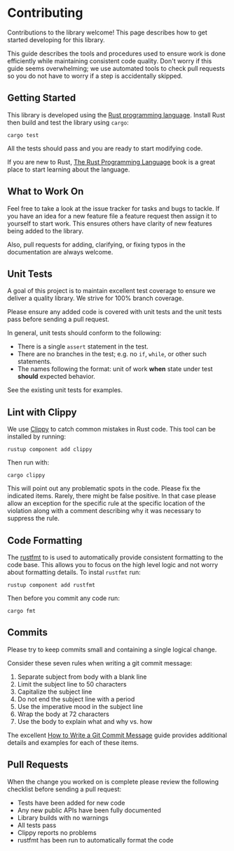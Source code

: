 # Contributing
Contributions to the library welcome! This page describes how to get started
developing for this library.

This guide describes the tools and procedures used to ensure work is done
efficiently while maintaining consistent code quality. Don't worry if this
guide seems overwhelming; we use automated tools to check pull requests
so you do not have to worry if a step is accidentally skipped.


## Getting Started
This library is developed using the [Rust programming language](https://www.rust-lang.org/).
Install Rust then build and test the library using `cargo`:

```
cargo test
```

All the tests should pass and you are ready to start modifying code.

If you are new to Rust, [The Rust Programming Language](https://doc.rust-lang.org/stable/book/)
book is a great place to start learning about the language.


## What to Work On
Feel free to take a look at the issue tracker for tasks and bugs to tackle.
If you have an idea for a new feature file a feature request then assign it
to yourself to start work. This ensures others have clarity of new features
being added to the library.

Also, pull requests for adding, clarifying, or fixing typos in the
documentation are always welcome.


## Unit Tests
A goal of this project is to maintain excellent test coverage to ensure we
deliver a quality library. We strive for 100% branch coverage.

Please ensure any added code is covered with unit tests and the unit tests
pass before sending a pull request.

In general, unit tests should conform to the following:

* There is a single `assert` statement in the test.
* There are no branches in the test; e.g. no `if`, `while`, or other such statements.
* The names following the format: unit of work **when** state under test **should** expected behavior.

See the existing unit tests for examples.


## Lint with Clippy
We use [Clippy](https://github.com/rust-lang/rust-clippy) to catch common
mistakes in Rust code. This tool can be installed by running:

```
rustup component add clippy
```

Then run with:

```
cargo clippy
```

This will point out any problematic spots in the code. Please fix the indicated items.
Rarely, there might be false positive. In that case please allow an exception for the
specific rule at the specific location of the violation along with a comment describing
why it was necessary to suppress the rule.


## Code Formatting
The [rustfmt](https://github.com/rust-lang/rustfmt) to is used to automatically provide
consistent formatting to the code base. This allows you to focus on the high level logic
and not worry about formatting details. To instal `rustfmt` run:

```
rustup component add rustfmt
```

Then before you commit any code run:

```
cargo fmt
```


## Commits
Please try to keep commits small and containing a single logical change.

Consider these seven rules when writing a git commit message:

1. Separate subject from body with a blank line
2. Limit the subject line to 50 characters
3. Capitalize the subject line
4. Do not end the subject line with a period
5. Use the imperative mood in the subject line
6. Wrap the body at 72 characters
7. Use the body to explain what and why vs. how

The excellent [How to Write a Git Commit Message](https://chris.beams.io/posts/git-commit/)
guide provides additional details and examples for each of these items.


## Pull Requests
When the change you worked on is complete please review the following checklist
before sending a pull request:

* Tests have been added for new code
* Any new public APIs have been fully documented
* Library builds with no warnings
* All tests pass
* Clippy reports no problems
* rustfmt has been run to automatically format the code
